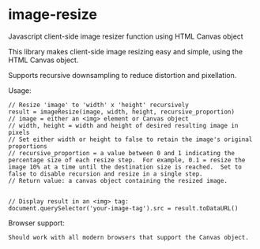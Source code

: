# image-resize
Javascript client-side image resizer function using HTML Canvas object

This library makes client-side image resizing easy and simple, using the HTML Canvas object.

Supports recursive downsampling to reduce distortion and pixellation.

Usage:

    // Resize 'image' to 'width' x 'height' recursively
    result = imageResize(image, width, height, recursive_proportion)
    // image = either an <img> element or Canvas object
    // width, height = width and height of desired resulting image in pixels
    // Set either width or height to false to retain the image's original proportions
    // recursive_proportion = a value between 0 and 1 indicating the percentage size of each resize step.  For example, 0.1 = resize the image 10% at a time until the destination size is reached.  Set to false to disable recursion and resize in a single step.
    // Return value: a canvas object containing the resized image.


    // Display result in an <img> tag:
    document.querySelector('your-image-tag').src = result.toDataURL()




Browser support:

    Should work with all modern browsers that support the Canvas object.
